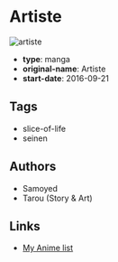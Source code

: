 # Artiste

![artiste](https://cdn.myanimelist.net/images/manga/1/232317.jpg)

-   **type**: manga
-   **original-name**: Artiste
-   **start-date**: 2016-09-21

## Tags

-   slice-of-life
-   seinen

## Authors

-   Samoyed
-   Tarou (Story & Art)

## Links

-   [My Anime list](https://myanimelist.net/manga/113483/Artiste)
